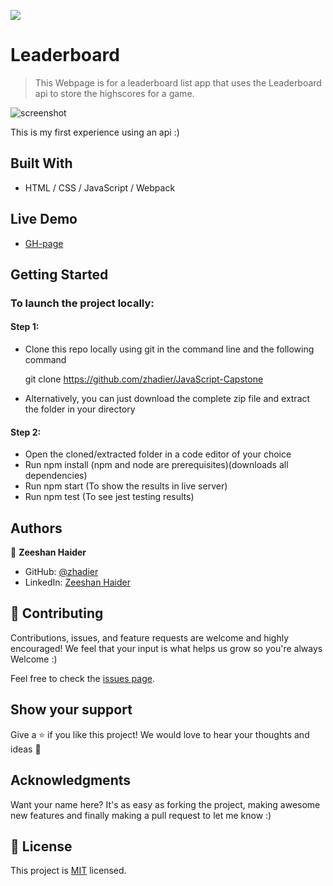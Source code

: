 ![](https://img.shields.io/badge/Microverse-blueviolet)

# Leaderboard

> This Webpage is for a leaderboard list app that uses the Leaderboard api to store the highscores for a game.

![screenshot](https://user-images.githubusercontent.com/90556221/151550425-8c947a81-a371-47d5-af87-a597d0941a20.png)

This is my first experience using an api :)

## Built With

- HTML / CSS / JavaScript / Webpack

## Live Demo

- [GH-page](https://zhadier.github.io/Leaderboard/)

## Getting Started

### To launch the project locally:

#### Step 1:

- Clone this repo locally using git in the command line and the following command

  git clone https://github.com/zhadier/JavaScript-Capstone
  
- Alternatively, you can just download the complete zip file and extract the folder in your directory

#### Step 2:

- Open the cloned/extracted folder in a code editor of your choice
- Run npm install (npm and node are prerequisites)(downloads all dependencies)
- Run npm start (To show the results in live server)
- Run npm test (To see jest testing results)

## Authors

👤 **Zeeshan Haider**

- GitHub: [@zhadier](https://github.com/zhadier)
- LinkedIn: [Zeeshan Haider](https://www.linkedin.com/in/zhadier39/)


## 🤝 Contributing

Contributions, issues, and feature requests are welcome and highly encouraged!
We feel that your input is what helps us grow so you're always Welcome :)

Feel free to check the [issues page](../../issues/).

## Show your support

Give a ⭐️ if you like this project!
We would love to hear your thoughts and ideas 🖤

## Acknowledgments
Want your name here? It's as easy as forking the project, making awesome new features and finally making a pull request to let me know :)

## 📝 License

This project is [MIT](./MIT.md) licensed.
